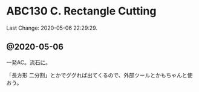 # ABC130 C. Rectangle Cutting

Last Change: 2020-05-06 22:29:29.

## @2020-05-06

一発AC。流石に。

「長方形 二分割」とかでググれば出てくるので、外部ツールとかもちゃんと使おう。


